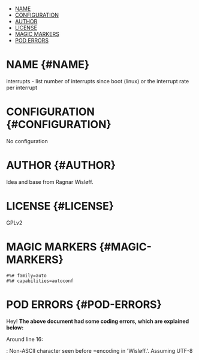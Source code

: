 -   [NAME](#NAME)
-   [CONFIGURATION](#CONFIGURATION)
-   [AUTHOR](#AUTHOR)
-   [LICENSE](#LICENSE)
-   [MAGIC MARKERS](#MAGIC-MARKERS)
-   [POD ERRORS](#POD-ERRORS)

NAME {#NAME}
====

interrupts - list number of interrupts since boot (linux) or the
interrupt rate per interrupt

CONFIGURATION {#CONFIGURATION}
=============

No configuration

AUTHOR {#AUTHOR}
======

Idea and base from Ragnar Wisløff.

LICENSE {#LICENSE}
=======

GPLv2

MAGIC MARKERS {#MAGIC-MARKERS}
=============

    #%# family=auto
    #%# capabilities=autoconf

POD ERRORS {#POD-ERRORS}
==========

Hey! **The above document had some coding errors, which are explained
below:**

Around line 16:

:   Non-ASCII character seen before =encoding in \'Wisløff.\'. Assuming
    UTF-8
